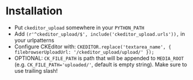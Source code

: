 # Installation

* Put `ckeditor_upload` somewhere in your `PYTHON_PATH`
* Add `(r'^ckeditor_upload/$', include('ckeditor_upload.urls')),` in your urlpatterns
* Configure CKEditor with: `CKEDITOR.replace('textarea_name', { filebrowserUploadUrl: '/ckeditor_upload/upload/' });`
* OPTIONAL: `CK_FILE_PATH` is path that will be appended to `MEDIA_ROOT` (e.g. `CK_FILE_PATH='uploaded/'`, default is empty string). Make sure to use trailing slash!
